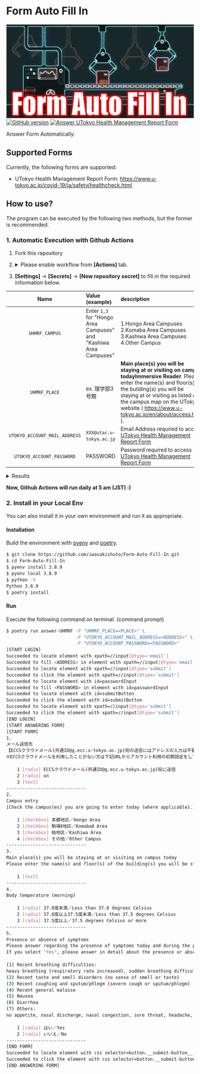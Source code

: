 # Form Auto Fill In

![header](images/header.png?raw=true)
[![GitHub version](https://badge.fury.io/gh/iwasakishuto%2FForm-Auto-Fill-In.svg)](https://github.com/iwasakishuto/Form-Auto-Fill-In)
[![Answer UTokyo Health Management Report Form](https://github.com/iwasakishuto/Form-Auto-Fill-In/workflows/Answer%20UTokyo%20Health%20Management%20Report%20Form/badge.svg)](https://github.com/iwasakishuto/Form-Auto-Fill-In/blob/master/.github/workflows/regular_execution.yml)

Answer Form Automatically. 

## Supported Forms

Currently, the following forms are supported:

- UTokyo Health Management Report Form: https://www.u-tokyo.ac.jp/covid-19/ja/safety/healthcheck.html

## How to use?

The program can be executed by the following two methods, but the former is recommended.

### 1. Automatic Execution with Github Actions

1. Fork this repository
2. <details><summary>Please enable workflow from <b>[Actions]</b> tab.</summary>

    |Understand workflows|Enable [Answer UTokyo Health Management Report Form](https://github.com/iwasakishuto/Form-Auto-Fill-In/blob/master/.github/workflows/regular_execution.yml)|
    |:-:|:-:|
    |![Enable Workflow 1.png](images/enable-workflows1.png)|![Enable Workflow 2.png](images/enable-workflows2.png)|
  </details>

3. <b>[Settings]</b> -> <b>[Secrets]</b> -> <b>[New repository secret]</b> to fill in the required information below.

|Name|Value (example)|description|
|:-:|:-|:-|
|`UHMRF_CAMPUS`|Enter `1,3` for "Hongo Area Campuses" and "Kashiwa Area Campuses"|1.Hongo Area Campuses<br>2.Komaba Area Campuses<br>3.Kashiwa Area Campuses<br>4.Other Campus|
|`UHMRF_PLACE`|ex. 理学部3号館|**Main place(s) you will be staying at or visiting on campus todayImmersive Reader**. Please enter the name(s) and floor(s) of the building(s) you will be staying at or visiting as listed on the campus map on the UTokyo website ( https://www.u-tokyo.ac.jp/en/about/access.html ).|
|`UTOKYO_ACCOUNT_MAIL_ADDRESS`|`XXX@utac.u-tokyo.ac.jp`|Email Address required to access [UTokyo Health Management Report Form](https://www.u-tokyo.ac.jp/covid-19/ja/safety/healthcheck.html)|
|`UTOKYO_ACCOUNT_PASSWORD`|PASSWORD|Password required to access [UTokyo Health Management Report Form](https://www.u-tokyo.ac.jp/covid-19/ja/safety/healthcheck.html)|

<details>
	<summary>Results</summary>

![Settings_Secrets.png](images/Settings_Secrets.png)
</details>

**Now, Github Actions will run daily at 5 am (JST) :)**

### 2. Install in your Local Env

You can also install it in your own environment and run it as appropriate.

#### Installation

Build the environment with [pyenv](https://github.com/pyenv/pyenv) and [poetry](https://github.com/python-poetry/poetry).

```sh
$ git clone https://github.com/iwasakishuto/Form-Auto-Fill-In.git
$ cd Form-Auto-Fill-In
$ pyenv install 3.8.9
$ pyenv local 3.8.9
$ python -V
Python 3.8.9
$ poetry install
```

#### Run

Execute the following command on terminal. (command prompt)

```sh
$ poetry run answer-UHMRF -P "UHMRF_PLACE=<PLACE>" \
                          -P "UTOKYO_ACCOUNT_MAIL_ADDRESS=<ADDRESS>" \
                          -P "UTOKYO_ACCOUNT_PASSWORD=<PASSWORD>"
[START LOGIN]
Succeeded to locate element with xpath=//input[@type='email']
Succeeded to fill <ADDRESS> in element with xpath=//input[@type='email']
Succeeded to locate element with xpath=//input[@type='submit']
Succeeded to click the element with xpath=//input[@type='submit']
Succeeded to locate element with id=passwordInput
Succeeded to fill <PASSWORD> in element with id=passwordInput
Succeeded to locate element with id=submitButton
Succeeded to click the element with id=submitButton
Succeeded to locate element with xpath=//input[@type='submit']
Succeeded to click the element with xpath=//input[@type='submit']
[END LOGIN]
[START ANSWERING FORM]
[START FORM]
1.
メール送信先
【ECCSクラウドメール(共通ID@g.ecc.u-tokyo.ac.jp)宛の送信にはアドレスの入力は不要です。その他のアドレスへの送信を希望する場合はメールアドレスを入力してください。UTokyoアカウント[共通ID@utac.u-tokyo.ac.jp] はメールアドレスではありませんのでご注意ください）】
※ECCSクラウドメールを利用したことがない方は下記URLからアカウント利用の初期設定をしてください（初期設定時のパスワード変更には最大1時間かかります）。 https://hwb.ecc.u-tokyo.ac.jp/wp/literacy/email/initialize/

	1 [radio] ECCSクラウドメール(共通ID@g.ecc.u-tokyo.ac.jp)宛に送信
	2 [radio] on
	3 [text]
------------------------------
2.
Campus entry
[Check the campus(es) you are going to enter today (where applicable).]

	1 [checkbox] 本郷地区／Hongo Area
	2 [checkbox] 駒場Ⅱ地区／KomabaⅡ Area
	3 [checkbox] 柏地区／Kashiwa Area
	4 [checkbox] その他／Other Campus
------------------------------
3.
Main place(s) you will be staying at or visiting on campus today
Please enter the name(s) and floor(s) of the building(s) you will be staying at or visiting as listed on the campus map on the UTokyo website ( https://www.u-tokyo.ac.jp/en/about/access.html ).

	1 [text]
------------------------------
4.
Body temperature (morning)

	1 [radio] 37.0度未満／Less than 37.0 degrees Celsius
	2 [radio] 37.0度以上37.5度未満／Less than 37.5 degrees Celsius
	3 [radio] 37.5度以上／37.5 degrees Celsius or more
------------------------------
5.
Presence or absence of symptoms
Please answer regarding the presence of symptoms today and during the past week.
If you select "Yes", please answer in detail about the presence or absence of individual symptoms.

(1) Recent breathing difficulties:
heavy breathing (respiratory rate increased), sudden breathing difficulty, short of breath when you move a little, chest pain, not able to breathe unless you sit down or lie down, gasping for breath, or wheezing
(2) Recent taste and smell disorders (no sense of smell or taste)
(3) Recent coughing and sputum/phlegm (severe cough or sputum/phlegm)
(4) Recent general malaise
(5) Nausea
(6) Diarrhea
(7) Others:
no appetite, nasal discharge, nasal congestion, sore throat, headache, joint pain, muscle pain, poor condition all day, body rash, red eye, a large amount of eye discharge, etc.

	1 [radio] はい／Yes
	2 [radio] いいえ／No
------------------------------
[END FORM]
Succeeded to locate element with css selector=button.__submit-button__
Succeeded to click the element with css selector=button.__submit-button__
[END ANSWERING FORM]
```